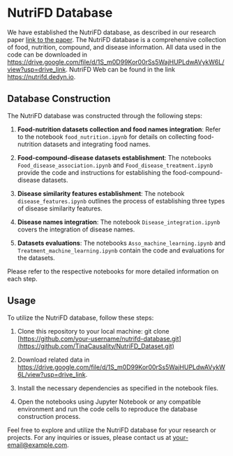 # NutriFD Database

We have established the NutriFD database, as described in our research paper [link to the paper](https://arxiv.org/abs/2304.04775). The NutriFD database is a comprehensive collection of food, nutrition, compound, and disease information. All data used in the code can be downloaded in https://drive.google.com/file/d/1S_m0D99Kor00rSs5WajHUPLdwAVykW6L/view?usp=drive_link. NutriFD Web can be found in the link https://nutrifd.dedyn.io. 

## Database Construction

The NutriFD database was constructed through the following steps:

1. **Food-nutrition datasets collection and food names integration**: Refer to the notebook `food_nutrition.ipynb` for details on collecting food-nutrition datasets and integrating food names.

2. **Food-compound-disease datasets establishment**: The notebooks `Food_disease_association.ipynb` and `Food_disease_treatment.ipynb` provide the code and instructions for establishing the food-compound-disease datasets.

3. **Disease similarity features establishment**: The notebook `disease_features.ipynb` outlines the process of establishing three types of disease similarity features.

4. **Disease names integration**: The notebook `Disease_integration.ipynb` covers the integration of disease names.

5. **Datasets evaluations**: The notebooks `Asso_machine_learning.ipynb` and `Treatment_machine_learning.ipynb` contain the code and evaluations for the datasets.

Please refer to the respective notebooks for more detailed information on each step.

## Usage

To utilize the NutriFD database, follow these steps:

1. Clone this repository to your local machine:
git clone [https://github.com/your-username/nutrifd-database.git](https://github.com/TinaCausality/NutriFD_Dataset.git)

2. Download related data in https://drive.google.com/file/d/1S_m0D99Kor00rSs5WajHUPLdwAVykW6L/view?usp=drive_link.

2. Install the necessary dependencies as specified in the notebook files.

3. Open the notebooks using Jupyter Notebook or any compatible environment and run the code cells to reproduce the database construction process.

Feel free to explore and utilize the NutriFD database for your research or projects. For any inquiries or issues, please contact us at [your-email@example.com](mailto:tinalalala12580@gmail.com).

